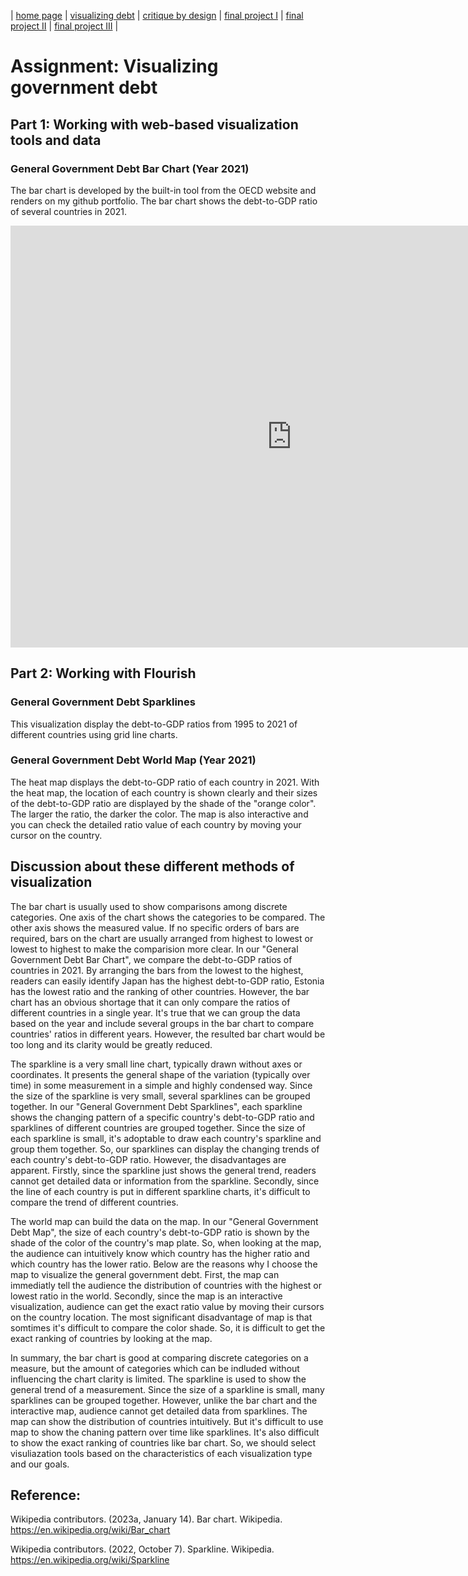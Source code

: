 | [home page](https://cmustudent.github.io/tswd-portfolio-templates/) | [visualizing debt](visualizing-government-debt) | [critique by design](critique-by-design) | [final project I](final-project-part-one) | [final project II](final-project-part-two) | [final project III](final-project-part-three) |

# Assignment: Visualizing government debt

## Part 1: Working with web-based visualization tools and data

### General Government Debt Bar Chart (Year 2021)

The bar chart is developed by the built-in tool from the OECD website and renders on my github portfolio. The bar chart shows the debt-to-GDP ratio of several countries in 2021. 

<iframe src="https://data.oecd.org/chart/6Y2T" width="900" height="675" style="border: 0" mozallowfullscreen="true" webkitallowfullscreen="true" allowfullscreen="true"><a href="https://data.oecd.org/chart/6Y2T" target="_blank">OECD Chart: General government debt, Total, % of GDP, Annual, 2021</a></iframe>

## Part 2: Working with Flourish

### General Government Debt Sparklines

This visualization display the debt-to-GDP ratios from 1995 to 2021 of different countries using grid line charts. 

<div class="flourish-embed flourish-chart" data-src="visualisation/12596848"><script src="https://public.flourish.studio/resources/embed.js"></script></div>

### General Government Debt World Map (Year 2021)

The heat map displays the debt-to-GDP ratio of each country in 2021. With the heat map, the location of each country is shown clearly and their sizes of the debt-to-GDP ratio are displayed by the shade of the "orange color". The larger the ratio, the darker the color. The map is also interactive and you can check the detailed ratio value of each country by moving your cursor on the country.

<div class="flourish-embed flourish-map" data-src="visualisation/12597280"><script src="https://public.flourish.studio/resources/embed.js"></script></div>

## Discussion about these different methods of visualization

The bar chart is usually used to show comparisons among discrete categories. One axis of the chart shows the categories to be compared. The other axis shows the measured value. If no specific orders of bars are required, bars on the chart are usually arranged from highest to lowest or lowest to highest to make the comparision more clear. In our "General Government Debt Bar Chart", we compare the debt-to-GDP ratios of countries in 2021. By arranging the bars from the lowest to the highest, readers can easily identify Japan has the highest debt-to-GDP ratio, Estonia has the lowest ratio and the ranking of other countries. However, the bar chart has an obvious shortage that it can only compare the ratios of different countries in a single year. It's true that we can group the data based on the year and include several groups in the bar chart to compare countries' ratios in different years. However, the resulted bar chart would be too long and its clarity would be greatly reduced.

The sparkline is a very small line chart, typically drawn without axes or coordinates. It presents the general shape of the variation (typically over time) in some measurement in a simple and highly condensed way. Since the size of the sparkline is very small, several sparklines can be grouped together. In our "General Government Debt Sparklines", each sparkline shows the changing pattern of a specific country's debt-to-GDP ratio and sparklines of different countries are grouped together. Since the size of each sparkline is small, it's adoptable to draw each country's sparkline and group them together. So, our sparklines can display the changing trends of each country's debt-to-GDP ratio. However, the disadvantages are apparent. Firstly, since the sparkline just shows the general trend, readers cannot get detailed data or information from the sparkline. Secondly, since the line of each country is put in different sparkline charts, it's difficult to compare the trend of different countries. 

The world map can build the data on the map. In our "General Government Debt Map", the size of each country's debt-to-GDP ratio is shown by the shade of the color of the country's map plate. So, when looking at the map, the audience can intuitively know which country has the higher ratio and which country has the lower ratio. Below are the reasons why I choose the map to visualize the general government debt. First, the map can immediatly tell the audience the distribution of countries with the highest or lowest ratio in the world. Secondly, since the map is an interactive visualization, audience can get the exact ratio value by moving their cursors on the country location. The most significant disadvantage of map is that somtimes it's difficult to compare the color shade. So, it is difficult to  get the exact ranking of countries by looking at the map.

In summary, the bar chart is good at comparing discrete categories on a measure, but the amount of categories which can be indluded without influencing the chart clarity is limited. The sparkline is used to show the general trend of a measurement. Since the size of a sparkline is small, many sparklines can be grouped together. However, unlike the bar chart and the interactive map, audience cannot get detailed data from sparklines. The map can show the distribution of countries intuitively. But it's difficult to use map to show the chaning pattern over time like sparklines. It's also difficult to show the exact ranking of countries like bar chart. So, we should select visuliazation tools based on the characteristics of each visualization type and our goals.

## Reference:

Wikipedia contributors. (2023a, January 14). Bar chart. Wikipedia. https://en.wikipedia.org/wiki/Bar_chart 

Wikipedia contributors. (2022, October 7). Sparkline. Wikipedia. https://en.wikipedia.org/wiki/Sparkline
